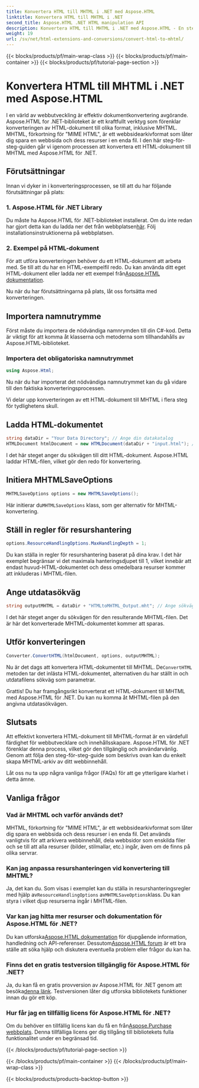 ```yaml
---
title: Konvertera HTML till MHTML i .NET med Aspose.HTML
linktitle: Konvertera HTML till MHTML i .NET
second_title: Aspose.HTML .NET HTML manipulation API
description: Konvertera HTML till MHTML i .NET med Aspose.HTML - En steg-för-steg-guide för effektiv arkivering av webbinnehåll. Lär dig hur du använder Aspose.HTML för .NET för att skapa MHTML-arkiv.
weight: 19
url: /sv/net/html-extensions-and-conversions/convert-html-to-mhtml/
---
```


{{< blocks/products/pf/main-wrap-class >}}
{{< blocks/products/pf/main-container >}}
{{< blocks/products/pf/tutorial-page-section >}}

# Konvertera HTML till MHTML i .NET med Aspose.HTML


I en värld av webbutveckling är effektiv dokumentkonvertering avgörande. Aspose.HTML for .NET-biblioteket är ett kraftfullt verktyg som förenklar konverteringen av HTML-dokument till olika format, inklusive MHTML. MHTML, förkortning för "MIME HTML", är ett webbsidearkivformat som låter dig spara en webbsida och dess resurser i en enda fil. I den här steg-för-steg-guiden går vi igenom processen att konvertera ett HTML-dokument till MHTML med Aspose.HTML för .NET.

## Förutsättningar

Innan vi dyker in i konverteringsprocessen, se till att du har följande förutsättningar på plats:

### 1. Aspose.HTML för .NET Library

 Du måste ha Aspose.HTML för .NET-biblioteket installerat. Om du inte redan har gjort detta kan du ladda ner det från webbplatsen[här](https://releases.aspose.com/html/net/). Följ installationsinstruktionerna på webbplatsen.

### 2. Exempel på HTML-dokument

För att utföra konverteringen behöver du ett HTML-dokument att arbeta med. Se till att du har en HTML-exempelfil redo. Du kan använda ditt eget HTML-dokument eller ladda ner ett exempel från[Aspose.HTML dokumentation](https://reference.aspose.com/html/net/).

Nu när du har förutsättningarna på plats, låt oss fortsätta med konverteringen.

## Importera namnutrymme

Först måste du importera de nödvändiga namnrymden till din C#-kod. Detta är viktigt för att komma åt klasserna och metoderna som tillhandahålls av Aspose.HTML-biblioteket.

### Importera det obligatoriska namnutrymmet

```csharp
using Aspose.Html;
```

Nu när du har importerat det nödvändiga namnutrymmet kan du gå vidare till den faktiska konverteringsprocessen.

Vi delar upp konverteringen av ett HTML-dokument till MHTML i flera steg för tydlighetens skull.

## Ladda HTML-dokumentet

```csharp
string dataDir = "Your Data Directory"; // Ange din datakatalog
HTMLDocument htmlDocument = new HTMLDocument(dataDir + "input.html"); // Ladda HTML-dokumentet
```

I det här steget anger du sökvägen till ditt HTML-dokument. Aspose.HTML laddar HTML-filen, vilket gör den redo för konvertering.

## Initiera MHTMLSaveOptions

```csharp
MHTMLSaveOptions options = new MHTMLSaveOptions();
```

 Här initierar du`MHTMLSaveOptions` klass, som ger alternativ för MHTML-konvertering.

## Ställ in regler för resurshantering

```csharp
options.ResourceHandlingOptions.MaxHandlingDepth = 1;
```

Du kan ställa in regler för resurshantering baserat på dina krav. I det här exemplet begränsar vi det maximala hanteringsdjupet till 1, vilket innebär att endast huvud-HTML-dokumentet och dess omedelbara resurser kommer att inkluderas i MHTML-filen.

## Ange utdatasökväg

```csharp
string outputMHTML = dataDir + "HTMLtoMHTML_Output.mht"; // Ange sökvägen till utdatafilen
```

I det här steget anger du sökvägen för den resulterande MHTML-filen. Det är här det konverterade MHTML-dokumentet kommer att sparas.

## Utför konverteringen

```csharp
Converter.ConvertHTML(htmlDocument, options, outputMHTML);
```

 Nu är det dags att konvertera HTML-dokumentet till MHTML. De`ConvertHTML` metoden tar det inlästa HTML-dokumentet, alternativen du har ställt in och utdatafilens sökväg som parametrar.

Grattis! Du har framgångsrikt konverterat ett HTML-dokument till MHTML med Aspose.HTML för .NET. Du kan nu komma åt MHTML-filen på den angivna utdatasökvägen.

## Slutsats

Att effektivt konvertera HTML-dokument till MHTML-format är en värdefull färdighet för webbutvecklare och innehållsskapare. Aspose.HTML för .NET förenklar denna process, vilket gör den tillgänglig och användarvänlig. Genom att följa den steg-för-steg-guide som beskrivs ovan kan du enkelt skapa MHTML-arkiv av ditt webbinnehåll.

Låt oss nu ta upp några vanliga frågor (FAQs) för att ge ytterligare klarhet i detta ämne.

## Vanliga frågor

### Vad är MHTML och varför används det?

MHTML, förkortning för "MIME HTML", är ett webbsidearkivformat som låter dig spara en webbsida och dess resurser i en enda fil. Det används vanligtvis för att arkivera webbinnehåll, dela webbsidor som enskilda filer och se till att alla resurser (bilder, stilmallar, etc.) ingår, även om de finns på olika servrar.

### Kan jag anpassa resurshanteringen vid konvertering till MHTML?

 Ja, det kan du. Som visas i exemplet kan du ställa in resurshanteringsregler med hjälp av`ResourceHandlingOptions` av`MHTMLSaveOptions`klass. Du kan styra i vilket djup resurserna ingår i MHTML-filen.

### Var kan jag hitta mer resurser och dokumentation för Aspose.HTML för .NET?

 Du kan utforska[Aspose.HTML dokumentation](https://reference.aspose.com/html/net/) för djupgående information, handledning och API-referenser. Dessutom[Aspose.HTML forum](https://forum.aspose.com/) är ett bra ställe att söka hjälp och diskutera eventuella problem eller frågor du kan ha.

### Finns det en gratis testversion tillgänglig för Aspose.HTML för .NET?

 Ja, du kan få en gratis provversion av Aspose.HTML för .NET genom att besöka[denna länk](https://releases.aspose.com/). Testversionen låter dig utforska bibliotekets funktioner innan du gör ett köp.

### Hur får jag en tillfällig licens för Aspose.HTML för .NET?

 Om du behöver en tillfällig licens kan du få en från[Aspose.Purchase webbplats](https://purchase.aspose.com/temporary-license/). Denna tillfälliga licens ger dig tillgång till bibliotekets fulla funktionalitet under en begränsad tid.


{{< /blocks/products/pf/tutorial-page-section >}}

{{< /blocks/products/pf/main-container >}}
{{< /blocks/products/pf/main-wrap-class >}}

{{< blocks/products/products-backtop-button >}}
